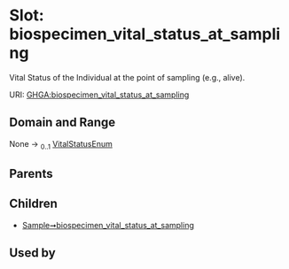 
# Slot: biospecimen_vital_status_at_sampling


Vital Status of the Individual at the point of sampling (e.g., alive).

URI: [GHGA:biospecimen_vital_status_at_sampling](https://w3id.org/GHGA/biospecimen_vital_status_at_sampling)


## Domain and Range

None &#8594;  <sub>0..1</sub> [VitalStatusEnum](VitalStatusEnum.md)

## Parents


## Children

 *  [Sample➞biospecimen_vital_status_at_sampling](Sample_biospecimen_vital_status_at_sampling.md)

## Used by

